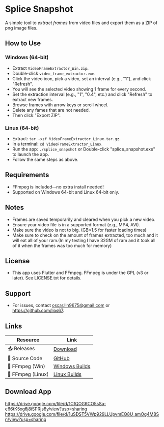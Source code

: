 # Splice Snapshot

A simple tool to *extract frames* from video files and export them as a ZIP of png image files.

## How to Use

### Windows (64-bit)
- Extract `VideoFrameExtractor_Win.zip`.
- Double-click `video_frame_extractor.exe`.
- Click the video icon, pick a video, set an interval (e.g., "1"), and click "Refresh".
- You will see the selected video showing 1 frame for every second.
- Set the extraction interval (e.g., "1", "0.4", etc.) and click "Refresh" to extract new frames.
- Browse frames with arrow keys or scroll wheel.
- Delete any fames that are not needed.
- Then click "Export ZIP".

### Linux (64-bit)
- Extract: `tar -xzf VideoFrameExtractor_Linux.tar.gz`.
- In a terminal: `cd VideoFrameExtractor_Linux`.
- Run the app: `./splice_snapshot` or Double-click "splice_snapshot.exe" to launch the app.
- Follow the same steps as above.

## Requirements
- FFmpeg is included—no extra install needed!
- Supported on Windows 64-bit and Linux 64-bit only.

## Notes
- Frames are saved temporarily and cleared when you pick a new video.
- Ensure your video file is in a supported format (e.g., MP4, AVI).
- Make sure the video is not to big. (GB<1.5 for faster loading times)
- Make sure to check on the amount of frames extracted, too much and it will eat all of your ram.(In my testing I have 32GM of ram and it took all of it when the frames was too much for memory)

## License
- This app uses Flutter and FFmpeg. FFmpeg is under the GPL (v3 or later). See LICENSE.txt for details.

## Support
- For issues, contact oscar.lin9675@gmail.com or https://github.com/lios67.

## Links
| Resource          | Link                                                                 |
|-------------------|----------------------------------------------------------------------|
| 📥 Releases       | [Download](https://github.com/your-username/video-frame-extractor/releases) |
| 📜 Source Code    | [GitHub](https://github.com/lios67/splice_snapshot)    |
| 🎥 FFmpeg (Win)   | [Windows Builds](https://www.gyan.dev/ffmpeg/builds/)               |
| 🎥 FFmpeg (Linux) | [Linux Builds](https://johnvansickle.com/ffmpeg/)

## Download App
https://drive.google.com/file/d/1CfQOGKCO5sSa-e66tK5xg6j8iSPRjs8y/view?usp=sharing
https://drive.google.com/file/d/1uSDST5VWp929LLUpvmEQ8U_amOg4M8Sn/view?usp=sharing
